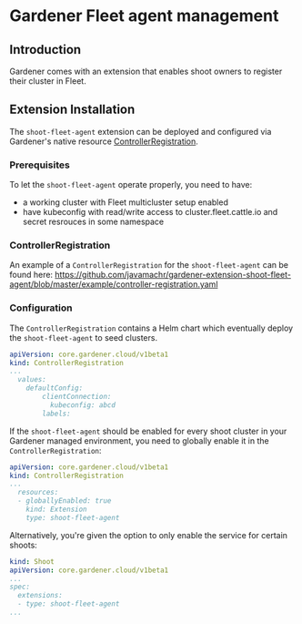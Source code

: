 # Gardener Fleet agent management

## Introduction
Gardener comes with an extension that enables shoot owners to register their cluster in Fleet.

## Extension Installation
The `shoot-fleet-agent` extension can be deployed and configured via Gardener's native resource [ControllerRegistration](https://github.com/gardener/gardener/blob/master/docs/extensions/controllerregistration.md).

### Prerequisites
To let the `shoot-fleet-agent` operate properly, you need to have:
- a working cluster with Fleet multicluster setup enabled
- have kubeconfig with read/write access to cluster.fleet.cattle.io and secret resrouces in some namespace

### ControllerRegistration
An example of a `ControllerRegistration` for the `shoot-fleet-agent` can be found here: https://github.com/javamachr/gardener-extension-shoot-fleet-agent/blob/master/example/controller-registration.yaml

### Configuration
The `ControllerRegistration` contains a Helm chart which eventually deploy the `shoot-fleet-agent` to seed clusters. 

```yaml
apiVersion: core.gardener.cloud/v1beta1
kind: ControllerRegistration
...
  values:
    defaultConfig:
        clientConnection:
          kubeconfig: abcd
        labels:
```

If the `shoot-fleet-agent` should be enabled for every shoot cluster in your Gardener managed environment, you need to globally enable it in the `ControllerRegistration`:
```yaml
apiVersion: core.gardener.cloud/v1beta1
kind: ControllerRegistration
...
  resources:
  - globallyEnabled: true
    kind: Extension
    type: shoot-fleet-agent
```

Alternatively, you're given the option to only enable the service for certain shoots:
```yaml
kind: Shoot
apiVersion: core.gardener.cloud/v1beta1
...
spec:
  extensions:
  - type: shoot-fleet-agent
...
```

<style>
#body-inner blockquote {
    border: 0;
    padding: 10px;
    margin-top: 40px;
    margin-bottom: 40px;
    border-radius: 4px;
    background-color: rgba(0,0,0,0.05);
    box-shadow: 0 3px 6px rgba(0,0,0,0.16), 0 3px 6px rgba(0,0,0,0.23);
    position:relative;
    padding-left:60px;
}
#body-inner blockquote:before {
    content: "!";
    font-weight: bold;
    position: absolute;
    top: 0;
    bottom: 0;
    left: 0;
    background-color: #00a273;
    color: white;
    vertical-align: middle;
    margin: auto;
    width: 36px;
    font-size: 30px;
    text-align: center;
}
</style>
